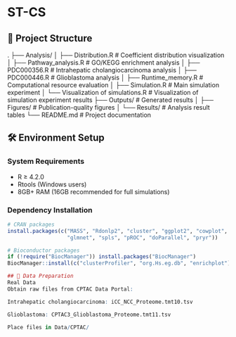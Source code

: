 # ST-CS
## 📂 Project Structure
.
├── Analysis/
│ ├── Distribution.R # Coefficient distribution visualization
│ ├── Pathway_analysis.R # GO/KEGG enrichment analysis
│ ├── PDC000356.R # Intrahepatic cholangiocarcinoma analysis
│ ├── PDC000446.R # Glioblastoma analysis
│ ├── Runtime_memory.R # Computational resource evaluation
│ ├── Simulation.R # Main simulation experiment
│ └── Visualization of simulations.R # Visualization of simulation experiment results
├── Outputs/ # Generated results
│ ├── Figures/ # Publication-quality figures
│ └── Results/ # Analysis result tables
└── README.md # Project documentation

## 🛠️ Environment Setup

### System Requirements
- R ≥ 4.2.0
- Rtools (Windows users)
- 8GB+ RAM (16GB recommended for full simulations)

### Dependency Installation
```r
# CRAN packages
install.packages(c("MASS", "Rdonlp2", "cluster", "ggplot2", "cowplot",
                   "glmnet", "spls", "pROC", "doParallel", "pryr"))

# Bioconductor packages
if (!require("BiocManager")) install.packages("BiocManager")
BiocManager::install(c("clusterProfiler", "org.Hs.eg.db", "enrichplot"))

## 🧬 Data Preparation
Real Data
Obtain raw files from CPTAC Data Portal:

Intrahepatic cholangiocarcinoma: iCC_NCC_Proteome.tmt10.tsv

Glioblastoma: CPTAC3_Glioblastoma_Proteome.tmt11.tsv

Place files in Data/CPTAC/
